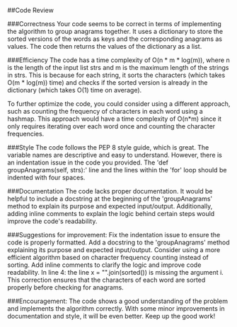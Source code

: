 ##Code Review

###Correctness
Your code seems to be correct in terms of implementing the algorithm to group anagrams together. 
It uses a dictionary to store the sorted versions of the words as keys and the corresponding anagrams as values. 
The code then returns the values of the dictionary as a list.

###Efficiency
The code has a time complexity of O(n * m * log(m)), where n is the length of the input list strs and m is the maximum length of the strings in strs. 
This is because for each string, it sorts the characters (which takes O(m * log(m)) time) and checks if the sorted version is already in the dictionary (which takes O(1) time on average).

To further optimize the code, you could consider using a different approach, such as counting the frequency of characters in each word using a hashmap. 
This approach would have a time complexity of O(n*m) since it only requires iterating over each word once and counting the character frequencies.

###Style
The code follows the PEP 8 style guide, which is great. 
The variable names are descriptive and easy to understand. 
However, there is an indentation issue in the code you provided. 
The 'def groupAnagrams(self, strs):' line and the lines within the 'for' loop should be indented with four spaces.

###Documentation
The code lacks proper documentation. 
It would be helpful to include a docstring at the beginning of the 'groupAnagrams' method to explain its purpose and expected input/output. 
Additionally, adding inline comments to explain the logic behind certain steps would improve the code's readability.

###Suggestions for improvement:
Fix the indentation issue to ensure the code is properly formatted.
Add a docstring to the 'groupAnagrams' method explaining its purpose and expected input/output.
Consider using a more efficient algorithm based on character frequency counting instead of sorting.
Add inline comments to clarify the logic and improve code readability.
In line 4: the line x = "".join(sorted()) is missing the argument i. This correction ensures that the characters of each word are sorted properly before checking for anagrams. 

###Encouragement:
The code shows a good understanding of the problem and implements the algorithm correctly. 
With some minor improvements in documentation and style, it will be even better. Keep up the good work!